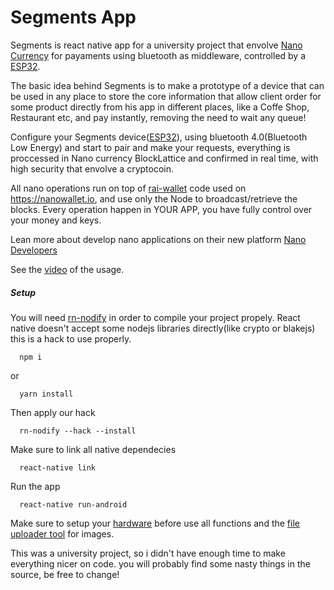 # Segments App

Segments is react native app for a university project that envolve [Nano Currency](https://nano.org) for payaments using bluetooth as middleware, controlled by a [ESP32](https://github.com/AandersonL/Segments-ESP32).

The basic idea behind Segments is to make a prototype of a device that can be used in any place to store the core information that allow client order for some product directly from his app in different places, like a Coffe Shop, Restaurant etc, and pay instantly, removing the need to wait any queue!

Configure your Segments device([ESP32](https://github.com/AandersonL/Segments-ESP32)), using bluetooth 4.0(Bluetooth Low Energy) and start to pair and make your requests, everything is proccessed in Nano currency BlockLattice and confirmed in real time, with high security that envolve a cryptocoin.

All nano operations run on top of [rai-wallet](https://github.com/chriscohoat/rai-wallet) code used on https://nanowallet.io, and use only the Node to broadcast/retrieve the blocks. Every operation happen in YOUR APP, you have fully control over your money and keys.

Lean more about develop nano applications on their new platform [Nano Developers](https://developers.nano.org/)

See the [video](https://streamable.com/7bslw) of the usage.

##### Setup


You will need [rn-nodify](https://github.com/tradle/rn-nodeify) in order to compile your project propely. React native doesn't accept some nodejs libraries directly(like crypto or blakejs) this is a hack to use properly.

```
  npm i 
```
or
```
  yarn install
```

Then apply our hack
```
  rn-nodify --hack --install 
```

Make sure to link all native dependecies
```
  react-native link
```
Run the app
```
  react-native run-android
```

Make sure to setup your [hardware](https://github.com/AandersonL/Segments-ESP32) before use all functions and the [file uploader tool](https://github.com/AandersonL/Simple-File-Uploader) for images.

This was a university project, so i didn't have enough time to make everything nicer on code. you will probably find some nasty things in the source, be free to change!
